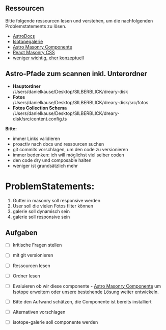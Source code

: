 ## Ressourcen 
Bitte folgende ressourcen lesen und verstehen, um die nachfolgenden Problemstatements zu lösen.
- [AstroDocs](https://docs.astro.build/en/getting-started/)
- [Isotopegalerie](https://isotope.metafizzy.co/) 
- [Astro Masonry Componente](https://github.com/OlivierEstevez/astro-masonry/tree/main/src/components)
- [React Masonry CSS](https://github.com/paulcollett/react-masonry-css)
- [weniger wichtig, eher konzeptuell](https://frontendmasters.com/blog/tag/masonry/)  
## Astro-Pfade zum scannen inkl. Unterordner
- **Hauptordner**  
/Users/danielkause/Desktop/SILBERBLICK/dreary-disk 
- **Fotos**  
/Users/danielkause/Desktop/SILBERBLICK/dreary-disk/src/fotos
- **Fotos Collection Schema**  
/Users/danielkause/Desktop/SILBERBLICK/dreary-disk/src/content.config.ts

**Bitte:**   
- immer Links validieren
- proactiv nach docs und ressourcen suchen
- git commits vorschlagen, um den code zu versionieren
- immer bedenken: ich will möglichst viel selber coden
- den code dry und composable halten
- weniger ist grundsätzlich mehr

# ProblemStatements:
1. Gutter in masonry soll responsive werden
2. User soll die vielen Fotos filter können
3. galerie soll dynamisch sein
4. galerie soll responsive sein

## Aufgaben
- [ ] kritische Fragen stellen
- [ ] mit git versionieren
- [ ] Ressourcen lesen 
- [ ] Ordner lesen
- [ ] Evaluieren ob wir diese componente - [Astro Masonry Componente](https://github.com/OlivierEstevez/astro-masonry/tree/main/src/components) um Isotope erweitern oder unsere bestehende Lösung weiter entwickeln.
- [ ] Bitte den Aufwand schätzen, die Componente ist bereits installiert
- [ ] Alternativen vorschlagen
- [ ] isotope-galerie soll componente werden
   

